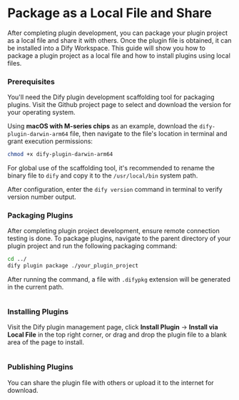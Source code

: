 # Package as a Local File and Share

After completing plugin development, you can package your plugin project as a local file and share it with others. Once the plugin file is obtained, it can be installed into a Dify Workspace. This guide will show you how to package a plugin project as a local file and how to install plugins using local files.

### **Prerequisites**

You'll need the Dify plugin development scaffolding tool for packaging plugins. Visit the Github project page to select and download the version for your operating system.

Using **macOS with M-series chips** as an example, download the `dify-plugin-darwin-arm64` file, then navigate to the file's location in terminal and grant execution permissions:

```bash
chmod +x dify-plugin-darwin-arm64
```

For global use of the scaffolding tool, it's recommended to rename the binary file to `dify` and copy it to the `/usr/local/bin` system path.

After configuration, enter the `dify version` command in terminal to verify version number output.

### **Packaging Plugins**

After completing plugin project development, ensure remote connection testing is done. To package plugins, navigate to the parent directory of your plugin project and run the following packaging command:

```bash
cd ../
dify plugin package ./your_plugin_project
```

After running the command, a file with `.difypkg` extension will be generated in the current path.

<figure><img src="https://assets-docs.dify.ai/2024/12/98e09c04273eace8fe6e5ac976443cca.png" alt=""><figcaption></figcaption></figure>

### **Installing Plugins**

Visit the Dify plugin management page, click **Install Plugin** → **Install via Local File** in the top right corner, or drag and drop the plugin file to a blank area of the page to install.

<figure><img src="https://assets-docs.dify.ai/2024/12/8c31c4025a070f23455799f942b91a57.png" alt=""><figcaption></figcaption></figure>

### **Publishing Plugins**

You can share the plugin file with others or upload it to the internet for download.
